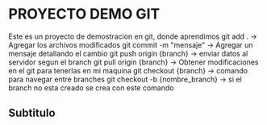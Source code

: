 # PROYECTO DEMO GIT

Este es un proyecto de demostracion en git, donde aprendimos
    git add . -> Agregar los archivos modificados
    git commit -m "mensaje" -> Agregar un mensaje detallando el cambio
    git push origin {branch} -> enviar datos al servidor segun el branch
    git pull origin {branch} -> Obtener modificaciones en el git para tenerlas en mi maquina
    git checkout {branch} -> comando para navegar entre branches
    git checkout -b {nombre_branch} -> si el branch no esta creado se crea con este comando

## Subtitulo
